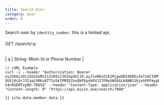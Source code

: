 ```yaml
---
title: Search User
category: User
order: 6
---
```


Search user by `identity_number`, this is a limited api.

###### GET /search/:q

| q | String: Mixin Id or Phone Number |

```
// cURL Example
curl -i --header "Authorization: Bearer eyJhbGciOiJSUzUxMiIsInR5cCI6IkpXVCJ9.eyJleHAiOjE1MjgwODI4ODEsImlhdCI6MTUyODA4MjcwMSwianRpIjoiYWQyNDY5ZTMtOTk2NS00NzRlLTg5OTktYzhjNTIwYzViN2I2Iiwic2lkIjoiZTJiZjhkMjItZGM5My00MmVlLTk1NDUtMTZmMDVkMmU1ODBjIiwic2lnIjoiMzczMTNmZGJmMmNjNmIwYzgwYmU4NjY4NGY5YTQ4ZDNhY2I5YTM3ZmRiMWQ0MzRhMzE3ZTZhYWUwYTkyZjdkOSIsInVpZCI6Ijg5ZTBiZGVlLWMzNTUtNDdmMi05NDVhLWJlNDhiZTg3NTYwNiJ9.hmw2aL4Wy6vwzj9_qxSFcvMiyMpkTpD-UUXj8cOrJ3IspLhRKuATT2u5kTPMIEZnxQkPEpnbPUJ27F0eVWSbGLKANBS3bjehPEFmypb3TlY7wo063CNAXPiDi5Omroaq5ikgj8igNxDvXm4gznn26Y0W-h4cN1ERTxyRD-78QIQ" --header "Content-Type: application/json" --header "Content-length: 0" "https://api.mixin.one/search/7000"
```
```
{{ site.data.member.data }}
```
